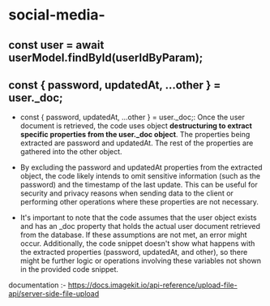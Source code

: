 # social-media-

## const user = await userModel.findById(userIdByParam);
        
## const { password, updatedAt, ...other } = user._doc;

* const { password, updatedAt, ...other } = user._doc;: Once the user document is retrieved, the code uses object **destructuring to extract specific properties from the user._doc object**. The properties being extracted are password and updatedAt. The rest of the properties are gathered into the other object.

* By excluding the password and updatedAt properties from the extracted object, the code likely intends to omit sensitive information (such as the password) and the timestamp of the last update. This can be useful for security and privacy reasons when sending data to the client or performing other operations where these properties are not necessary.

* It's important to note that the code assumes that the user object exists and has an _doc property that holds the actual user document retrieved from the database. If these assumptions are not met, an error might occur. Additionally, the code snippet doesn't show what happens with the extracted properties (password, updatedAt, and other), so there might be further logic or operations involving these variables not shown in the provided code snippet.

documentation :-
https://docs.imagekit.io/api-reference/upload-file-api/server-side-file-upload




